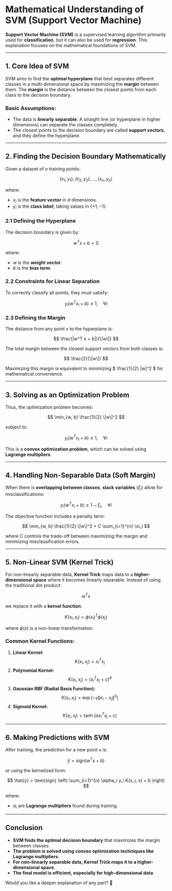 # **Mathematical Understanding of SVM (Support Vector Machine)**

**Support Vector Machine (SVM)** is a supervised learning algorithm primarily used for **classification**, but it can also be used for **regression**. This explanation focuses on the mathematical foundations of SVM.

---

## **1. Core Idea of SVM**
SVM aims to find the **optimal hyperplane** that best separates different classes in a multi-dimensional space by maximizing the **margin** between them. The **margin** is the distance between the closest points from each class to the decision boundary.

### **Basic Assumptions:**
- The data is **linearly separable**: A straight line (or hyperplane in higher dimensions) can separate the classes completely.
- The closest points to the decision boundary are called **support vectors**, and they define the hyperplane.

---

## **2. Finding the Decision Boundary Mathematically**
Given a dataset of $n$ training points:

$$
(x_1, y_1), (x_2, y_2), ..., (x_n, y_n)
$$

where:
- $x_i$ is the **feature vector** in $d$ dimensions.
- $y_i$ is the **class label**, taking values in $\{+1, -1\}$.

### **2.1 Defining the Hyperplane**
The decision boundary is given by:

$$
w^T x + b = 0
$$

where:
- $w$ is the **weight vector**.
- $b$ is the **bias term**.

### **2.2 Constraints for Linear Separation**
To correctly classify all points, they must satisfy:

$$
y_i (w^T x_i + b) \geq 1, \quad \forall i
$$

### **2.3 Defining the Margin**
The distance from any point $x$ to the hyperplane is:

$$
\frac{|w^T x + b|}{\|w\|}
$$

The total margin between the closest support vectors from both classes is:

$$
\frac{2}{\|w\|}
$$

Maximizing this margin is equivalent to minimizing $ \frac{1}{2} \|w\|^2 $ for mathematical convenience.

---

## **3. Solving as an Optimization Problem**
Thus, the optimization problem becomes:

$$
\min_{w, b} \frac{1}{2} \|w\|^2
$$

subject to:

$$
y_i (w^T x_i + b) \geq 1, \quad \forall i
$$

This is a **convex optimization problem**, which can be solved using **Lagrange multipliers**.

---

## **4. Handling Non-Separable Data (Soft Margin)**
When there is **overlapping between classes**, **slack variables** ($\xi_i$) allow for misclassifications:

$$
y_i (w^T x_i + b) \geq 1 - \xi_i, \quad \forall i
$$

The objective function includes a penalty term:

$$
\min_{w, b} \frac{1}{2} \|w\|^2 + C \sum_{i=1}^{n} \xi_i
$$

where $C$ controls the trade-off between maximizing the margin and minimizing misclassification errors.

---

## **5. Non-Linear SVM (Kernel Trick)**
For non-linearly separable data, **Kernel Trick** maps data to a **higher-dimensional space** where it becomes linearly separable. Instead of using the traditional dot product:

$$
w^T x
$$

we replace it with a **kernel function**:

$$
K(x_i, x_j) = \phi(x_i)^T \phi(x_j)
$$

where $\phi(x)$ is a non-linear transformation.

### **Common Kernel Functions:**
1. **Linear Kernel:**
   $$
   K(x_i, x_j) = x_i^T x_j
   $$
2. **Polynomial Kernel:**
   $$
   K(x_i, x_j) = (x_i^T x_j + c)^d
   $$
3. **Gaussian RBF (Radial Basis Function):**
   $$
   K(x_i, x_j) = \exp(-\gamma \|x_i - x_j\|^2)
   $$
4. **Sigmoid Kernel:**
   $$
   K(x_i, x_j) = \tanh(\alpha x_i^T x_j + c)
   $$

---

## **6. Making Predictions with SVM**
After training, the prediction for a new point $x$ is:

$$
\hat{y} = \text{sign}(w^T x + b)
$$

or using the kernelized form:

$$
\hat{y} = \text{sign} \left( \sum_{i=1}^{n} \alpha_i y_i K(x_i, x) + b \right)
$$

where:
- $\alpha_i$ are **Lagrange multipliers** found during training.

---

## **Conclusion**
- **SVM finds the optimal decision boundary** that maximizes the margin between classes.
- **The problem is solved using convex optimization techniques like Lagrange multipliers**.
- **For non-linearly separable data, Kernel Trick maps it to a higher-dimensional space**.
- **The final model is efficient, especially for high-dimensional data**.

Would you like a deeper explanation of any part? 🚀
